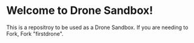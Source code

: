 # Welcome to Drone Sandbox!

This is a repositroy to be used as a Drone Sandbox. 
If you are needing to Fork, Fork "firstdrone".
